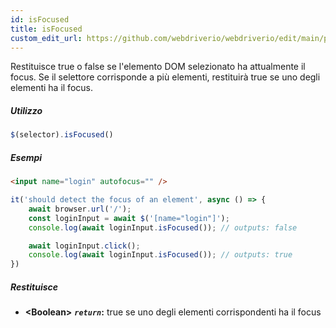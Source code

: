 ```yaml
---
id: isFocused
title: isFocused
custom_edit_url: https://github.com/webdriverio/webdriverio/edit/main/packages/webdriverio/src/commands/element/isFocused.ts
---
```


Restituisce true o false se l'elemento DOM selezionato ha attualmente il focus. Se il selettore corrisponde a più elementi, restituirà true se uno degli elementi ha il focus.

##### Utilizzo

```js
$(selector).isFocused()
```

##### Esempi

```html title="index.html"
<input name="login" autofocus="" />
```

```js title="hasFocus.js"
it('should detect the focus of an element', async () => {
    await browser.url('/');
    const loginInput = await $('[name="login"]');
    console.log(await loginInput.isFocused()); // outputs: false

    await loginInput.click();
    console.log(await loginInput.isFocused()); // outputs: true
})
```

##### Restituisce

- **&lt;Boolean&gt;**
            **<code><var>return</var></code>:**          true se uno degli elementi corrispondenti ha il focus